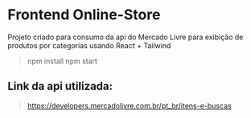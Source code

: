 # Frontend Online-Store

Projeto criado para consumo da api do Mercado Livre para exibição de produtos por 
categorias usando React + Tailwind

> npm install
> npm start

## Link da api utilizada:

> https://developers.mercadolivre.com.br/pt_br/itens-e-buscas